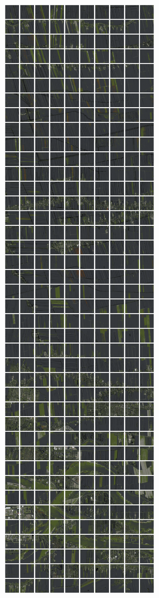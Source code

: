 <html>
<div>
<img src="https://github.com/HakkaTjakka/NL_TILE_MAP/blob/main/18/615/-1045/r.6150.-10450.png" height="44" width="44">
<img src="https://github.com/HakkaTjakka/NL_TILE_MAP/blob/main/18/615/-1045/r.6151.-10450.png" height="44" width="44">
<img src="https://github.com/HakkaTjakka/NL_TILE_MAP/blob/main/18/615/-1045/r.6152.-10450.png" height="44" width="44">
<img src="https://github.com/HakkaTjakka/NL_TILE_MAP/blob/main/18/615/-1045/r.6153.-10450.png" height="44" width="44">
<img src="https://github.com/HakkaTjakka/NL_TILE_MAP/blob/main/18/615/-1045/r.6154.-10450.png" height="44" width="44">
<img src="https://github.com/HakkaTjakka/NL_TILE_MAP/blob/main/18/615/-1045/r.6155.-10450.png" height="44" width="44">
<img src="https://github.com/HakkaTjakka/NL_TILE_MAP/blob/main/18/615/-1045/r.6156.-10450.png" height="44" width="44">
<img src="https://github.com/HakkaTjakka/NL_TILE_MAP/blob/main/18/615/-1045/r.6157.-10450.png" height="44" width="44">
<img src="https://github.com/HakkaTjakka/NL_TILE_MAP/blob/main/18/615/-1045/r.6158.-10450.png" height="44" width="44">
<img src="https://github.com/HakkaTjakka/NL_TILE_MAP/blob/main/18/615/-1045/r.6159.-10450.png" height="44" width="44">
<img src="https://github.com/HakkaTjakka/NL_TILE_MAP/blob/main/18/616/-1045/r.6160.-10450.png" height="44" width="44">
<img src="https://github.com/HakkaTjakka/NL_TILE_MAP/blob/main/18/616/-1045/r.6161.-10450.png" height="44" width="44">
<img src="https://github.com/HakkaTjakka/NL_TILE_MAP/blob/main/18/616/-1045/r.6162.-10450.png" height="44" width="44">
<img src="https://github.com/HakkaTjakka/NL_TILE_MAP/blob/main/18/616/-1045/r.6163.-10450.png" height="44" width="44">
<img src="https://github.com/HakkaTjakka/NL_TILE_MAP/blob/main/18/616/-1045/r.6164.-10450.png" height="44" width="44">
<img src="https://github.com/HakkaTjakka/NL_TILE_MAP/blob/main/18/616/-1045/r.6165.-10450.png" height="44" width="44">
<img src="https://github.com/HakkaTjakka/NL_TILE_MAP/blob/main/18/616/-1045/r.6166.-10450.png" height="44" width="44">
<img src="https://github.com/HakkaTjakka/NL_TILE_MAP/blob/main/18/616/-1045/r.6167.-10450.png" height="44" width="44">
<img src="https://github.com/HakkaTjakka/NL_TILE_MAP/blob/main/18/616/-1045/r.6168.-10450.png" height="44" width="44">
<img src="https://github.com/HakkaTjakka/NL_TILE_MAP/blob/main/18/616/-1045/r.6169.-10450.png" height="44" width="44">
<br>
<img src="https://github.com/HakkaTjakka/NL_TILE_MAP/blob/main/18/615/-1045/r.6150.-10449.png" height="44" width="44">
<img src="https://github.com/HakkaTjakka/NL_TILE_MAP/blob/main/18/615/-1045/r.6151.-10449.png" height="44" width="44">
<img src="https://github.com/HakkaTjakka/NL_TILE_MAP/blob/main/18/615/-1045/r.6152.-10449.png" height="44" width="44">
<img src="https://github.com/HakkaTjakka/NL_TILE_MAP/blob/main/18/615/-1045/r.6153.-10449.png" height="44" width="44">
<img src="https://github.com/HakkaTjakka/NL_TILE_MAP/blob/main/18/615/-1045/r.6154.-10449.png" height="44" width="44">
<img src="https://github.com/HakkaTjakka/NL_TILE_MAP/blob/main/18/615/-1045/r.6155.-10449.png" height="44" width="44">
<img src="https://github.com/HakkaTjakka/NL_TILE_MAP/blob/main/18/615/-1045/r.6156.-10449.png" height="44" width="44">
<img src="https://github.com/HakkaTjakka/NL_TILE_MAP/blob/main/18/615/-1045/r.6157.-10449.png" height="44" width="44">
<img src="https://github.com/HakkaTjakka/NL_TILE_MAP/blob/main/18/615/-1045/r.6158.-10449.png" height="44" width="44">
<img src="https://github.com/HakkaTjakka/NL_TILE_MAP/blob/main/18/615/-1045/r.6159.-10449.png" height="44" width="44">
<img src="https://github.com/HakkaTjakka/NL_TILE_MAP/blob/main/18/616/-1045/r.6160.-10449.png" height="44" width="44">
<img src="https://github.com/HakkaTjakka/NL_TILE_MAP/blob/main/18/616/-1045/r.6161.-10449.png" height="44" width="44">
<img src="https://github.com/HakkaTjakka/NL_TILE_MAP/blob/main/18/616/-1045/r.6162.-10449.png" height="44" width="44">
<img src="https://github.com/HakkaTjakka/NL_TILE_MAP/blob/main/18/616/-1045/r.6163.-10449.png" height="44" width="44">
<img src="https://github.com/HakkaTjakka/NL_TILE_MAP/blob/main/18/616/-1045/r.6164.-10449.png" height="44" width="44">
<img src="https://github.com/HakkaTjakka/NL_TILE_MAP/blob/main/18/616/-1045/r.6165.-10449.png" height="44" width="44">
<img src="https://github.com/HakkaTjakka/NL_TILE_MAP/blob/main/18/616/-1045/r.6166.-10449.png" height="44" width="44">
<img src="https://github.com/HakkaTjakka/NL_TILE_MAP/blob/main/18/616/-1045/r.6167.-10449.png" height="44" width="44">
<img src="https://github.com/HakkaTjakka/NL_TILE_MAP/blob/main/18/616/-1045/r.6168.-10449.png" height="44" width="44">
<img src="https://github.com/HakkaTjakka/NL_TILE_MAP/blob/main/18/616/-1045/r.6169.-10449.png" height="44" width="44">
<br>
<img src="https://github.com/HakkaTjakka/NL_TILE_MAP/blob/main/18/615/-1045/r.6150.-10448.png" height="44" width="44">
<img src="https://github.com/HakkaTjakka/NL_TILE_MAP/blob/main/18/615/-1045/r.6151.-10448.png" height="44" width="44">
<img src="https://github.com/HakkaTjakka/NL_TILE_MAP/blob/main/18/615/-1045/r.6152.-10448.png" height="44" width="44">
<img src="https://github.com/HakkaTjakka/NL_TILE_MAP/blob/main/18/615/-1045/r.6153.-10448.png" height="44" width="44">
<img src="https://github.com/HakkaTjakka/NL_TILE_MAP/blob/main/18/615/-1045/r.6154.-10448.png" height="44" width="44">
<img src="https://github.com/HakkaTjakka/NL_TILE_MAP/blob/main/18/615/-1045/r.6155.-10448.png" height="44" width="44">
<img src="https://github.com/HakkaTjakka/NL_TILE_MAP/blob/main/18/615/-1045/r.6156.-10448.png" height="44" width="44">
<img src="https://github.com/HakkaTjakka/NL_TILE_MAP/blob/main/18/615/-1045/r.6157.-10448.png" height="44" width="44">
<img src="https://github.com/HakkaTjakka/NL_TILE_MAP/blob/main/18/615/-1045/r.6158.-10448.png" height="44" width="44">
<img src="https://github.com/HakkaTjakka/NL_TILE_MAP/blob/main/18/615/-1045/r.6159.-10448.png" height="44" width="44">
<img src="https://github.com/HakkaTjakka/NL_TILE_MAP/blob/main/18/616/-1045/r.6160.-10448.png" height="44" width="44">
<img src="https://github.com/HakkaTjakka/NL_TILE_MAP/blob/main/18/616/-1045/r.6161.-10448.png" height="44" width="44">
<img src="https://github.com/HakkaTjakka/NL_TILE_MAP/blob/main/18/616/-1045/r.6162.-10448.png" height="44" width="44">
<img src="https://github.com/HakkaTjakka/NL_TILE_MAP/blob/main/18/616/-1045/r.6163.-10448.png" height="44" width="44">
<img src="https://github.com/HakkaTjakka/NL_TILE_MAP/blob/main/18/616/-1045/r.6164.-10448.png" height="44" width="44">
<img src="https://github.com/HakkaTjakka/NL_TILE_MAP/blob/main/18/616/-1045/r.6165.-10448.png" height="44" width="44">
<img src="https://github.com/HakkaTjakka/NL_TILE_MAP/blob/main/18/616/-1045/r.6166.-10448.png" height="44" width="44">
<img src="https://github.com/HakkaTjakka/NL_TILE_MAP/blob/main/18/616/-1045/r.6167.-10448.png" height="44" width="44">
<img src="https://github.com/HakkaTjakka/NL_TILE_MAP/blob/main/18/616/-1045/r.6168.-10448.png" height="44" width="44">
<img src="https://github.com/HakkaTjakka/NL_TILE_MAP/blob/main/18/616/-1045/r.6169.-10448.png" height="44" width="44">
<br>
<img src="https://github.com/HakkaTjakka/NL_TILE_MAP/blob/main/18/615/-1045/r.6150.-10447.png" height="44" width="44">
<img src="https://github.com/HakkaTjakka/NL_TILE_MAP/blob/main/18/615/-1045/r.6151.-10447.png" height="44" width="44">
<img src="https://github.com/HakkaTjakka/NL_TILE_MAP/blob/main/18/615/-1045/r.6152.-10447.png" height="44" width="44">
<img src="https://github.com/HakkaTjakka/NL_TILE_MAP/blob/main/18/615/-1045/r.6153.-10447.png" height="44" width="44">
<img src="https://github.com/HakkaTjakka/NL_TILE_MAP/blob/main/18/615/-1045/r.6154.-10447.png" height="44" width="44">
<img src="https://github.com/HakkaTjakka/NL_TILE_MAP/blob/main/18/615/-1045/r.6155.-10447.png" height="44" width="44">
<img src="https://github.com/HakkaTjakka/NL_TILE_MAP/blob/main/18/615/-1045/r.6156.-10447.png" height="44" width="44">
<img src="https://github.com/HakkaTjakka/NL_TILE_MAP/blob/main/18/615/-1045/r.6157.-10447.png" height="44" width="44">
<img src="https://github.com/HakkaTjakka/NL_TILE_MAP/blob/main/18/615/-1045/r.6158.-10447.png" height="44" width="44">
<img src="https://github.com/HakkaTjakka/NL_TILE_MAP/blob/main/18/615/-1045/r.6159.-10447.png" height="44" width="44">
<img src="https://github.com/HakkaTjakka/NL_TILE_MAP/blob/main/18/616/-1045/r.6160.-10447.png" height="44" width="44">
<img src="https://github.com/HakkaTjakka/NL_TILE_MAP/blob/main/18/616/-1045/r.6161.-10447.png" height="44" width="44">
<img src="https://github.com/HakkaTjakka/NL_TILE_MAP/blob/main/18/616/-1045/r.6162.-10447.png" height="44" width="44">
<img src="https://github.com/HakkaTjakka/NL_TILE_MAP/blob/main/18/616/-1045/r.6163.-10447.png" height="44" width="44">
<img src="https://github.com/HakkaTjakka/NL_TILE_MAP/blob/main/18/616/-1045/r.6164.-10447.png" height="44" width="44">
<img src="https://github.com/HakkaTjakka/NL_TILE_MAP/blob/main/18/616/-1045/r.6165.-10447.png" height="44" width="44">
<img src="https://github.com/HakkaTjakka/NL_TILE_MAP/blob/main/18/616/-1045/r.6166.-10447.png" height="44" width="44">
<img src="https://github.com/HakkaTjakka/NL_TILE_MAP/blob/main/18/616/-1045/r.6167.-10447.png" height="44" width="44">
<img src="https://github.com/HakkaTjakka/NL_TILE_MAP/blob/main/18/616/-1045/r.6168.-10447.png" height="44" width="44">
<img src="https://github.com/HakkaTjakka/NL_TILE_MAP/blob/main/18/616/-1045/r.6169.-10447.png" height="44" width="44">
<br>
<img src="https://github.com/HakkaTjakka/NL_TILE_MAP/blob/main/18/615/-1045/r.6150.-10446.png" height="44" width="44">
<img src="https://github.com/HakkaTjakka/NL_TILE_MAP/blob/main/18/615/-1045/r.6151.-10446.png" height="44" width="44">
<img src="https://github.com/HakkaTjakka/NL_TILE_MAP/blob/main/18/615/-1045/r.6152.-10446.png" height="44" width="44">
<img src="https://github.com/HakkaTjakka/NL_TILE_MAP/blob/main/18/615/-1045/r.6153.-10446.png" height="44" width="44">
<img src="https://github.com/HakkaTjakka/NL_TILE_MAP/blob/main/18/615/-1045/r.6154.-10446.png" height="44" width="44">
<img src="https://github.com/HakkaTjakka/NL_TILE_MAP/blob/main/18/615/-1045/r.6155.-10446.png" height="44" width="44">
<img src="https://github.com/HakkaTjakka/NL_TILE_MAP/blob/main/18/615/-1045/r.6156.-10446.png" height="44" width="44">
<img src="https://github.com/HakkaTjakka/NL_TILE_MAP/blob/main/18/615/-1045/r.6157.-10446.png" height="44" width="44">
<img src="https://github.com/HakkaTjakka/NL_TILE_MAP/blob/main/18/615/-1045/r.6158.-10446.png" height="44" width="44">
<img src="https://github.com/HakkaTjakka/NL_TILE_MAP/blob/main/18/615/-1045/r.6159.-10446.png" height="44" width="44">
<img src="https://github.com/HakkaTjakka/NL_TILE_MAP/blob/main/18/616/-1045/r.6160.-10446.png" height="44" width="44">
<img src="https://github.com/HakkaTjakka/NL_TILE_MAP/blob/main/18/616/-1045/r.6161.-10446.png" height="44" width="44">
<img src="https://github.com/HakkaTjakka/NL_TILE_MAP/blob/main/18/616/-1045/r.6162.-10446.png" height="44" width="44">
<img src="https://github.com/HakkaTjakka/NL_TILE_MAP/blob/main/18/616/-1045/r.6163.-10446.png" height="44" width="44">
<img src="https://github.com/HakkaTjakka/NL_TILE_MAP/blob/main/18/616/-1045/r.6164.-10446.png" height="44" width="44">
<img src="https://github.com/HakkaTjakka/NL_TILE_MAP/blob/main/18/616/-1045/r.6165.-10446.png" height="44" width="44">
<img src="https://github.com/HakkaTjakka/NL_TILE_MAP/blob/main/18/616/-1045/r.6166.-10446.png" height="44" width="44">
<img src="https://github.com/HakkaTjakka/NL_TILE_MAP/blob/main/18/616/-1045/r.6167.-10446.png" height="44" width="44">
<img src="https://github.com/HakkaTjakka/NL_TILE_MAP/blob/main/18/616/-1045/r.6168.-10446.png" height="44" width="44">
<img src="https://github.com/HakkaTjakka/NL_TILE_MAP/blob/main/18/616/-1045/r.6169.-10446.png" height="44" width="44">
<br>
<img src="https://github.com/HakkaTjakka/NL_TILE_MAP/blob/main/18/615/-1045/r.6150.-10445.png" height="44" width="44">
<img src="https://github.com/HakkaTjakka/NL_TILE_MAP/blob/main/18/615/-1045/r.6151.-10445.png" height="44" width="44">
<img src="https://github.com/HakkaTjakka/NL_TILE_MAP/blob/main/18/615/-1045/r.6152.-10445.png" height="44" width="44">
<img src="https://github.com/HakkaTjakka/NL_TILE_MAP/blob/main/18/615/-1045/r.6153.-10445.png" height="44" width="44">
<img src="https://github.com/HakkaTjakka/NL_TILE_MAP/blob/main/18/615/-1045/r.6154.-10445.png" height="44" width="44">
<img src="https://github.com/HakkaTjakka/NL_TILE_MAP/blob/main/18/615/-1045/r.6155.-10445.png" height="44" width="44">
<img src="https://github.com/HakkaTjakka/NL_TILE_MAP/blob/main/18/615/-1045/r.6156.-10445.png" height="44" width="44">
<img src="https://github.com/HakkaTjakka/NL_TILE_MAP/blob/main/18/615/-1045/r.6157.-10445.png" height="44" width="44">
<img src="https://github.com/HakkaTjakka/NL_TILE_MAP/blob/main/18/615/-1045/r.6158.-10445.png" height="44" width="44">
<img src="https://github.com/HakkaTjakka/NL_TILE_MAP/blob/main/18/615/-1045/r.6159.-10445.png" height="44" width="44">
<img src="https://github.com/HakkaTjakka/NL_TILE_MAP/blob/main/18/616/-1045/r.6160.-10445.png" height="44" width="44">
<img src="https://github.com/HakkaTjakka/NL_TILE_MAP/blob/main/18/616/-1045/r.6161.-10445.png" height="44" width="44">
<img src="https://github.com/HakkaTjakka/NL_TILE_MAP/blob/main/18/616/-1045/r.6162.-10445.png" height="44" width="44">
<img src="https://github.com/HakkaTjakka/NL_TILE_MAP/blob/main/18/616/-1045/r.6163.-10445.png" height="44" width="44">
<img src="https://github.com/HakkaTjakka/NL_TILE_MAP/blob/main/18/616/-1045/r.6164.-10445.png" height="44" width="44">
<img src="https://github.com/HakkaTjakka/NL_TILE_MAP/blob/main/18/616/-1045/r.6165.-10445.png" height="44" width="44">
<img src="https://github.com/HakkaTjakka/NL_TILE_MAP/blob/main/18/616/-1045/r.6166.-10445.png" height="44" width="44">
<img src="https://github.com/HakkaTjakka/NL_TILE_MAP/blob/main/18/616/-1045/r.6167.-10445.png" height="44" width="44">
<img src="https://github.com/HakkaTjakka/NL_TILE_MAP/blob/main/18/616/-1045/r.6168.-10445.png" height="44" width="44">
<img src="https://github.com/HakkaTjakka/NL_TILE_MAP/blob/main/18/616/-1045/r.6169.-10445.png" height="44" width="44">
<br>
<img src="https://github.com/HakkaTjakka/NL_TILE_MAP/blob/main/18/615/-1045/r.6150.-10444.png" height="44" width="44">
<img src="https://github.com/HakkaTjakka/NL_TILE_MAP/blob/main/18/615/-1045/r.6151.-10444.png" height="44" width="44">
<img src="https://github.com/HakkaTjakka/NL_TILE_MAP/blob/main/18/615/-1045/r.6152.-10444.png" height="44" width="44">
<img src="https://github.com/HakkaTjakka/NL_TILE_MAP/blob/main/18/615/-1045/r.6153.-10444.png" height="44" width="44">
<img src="https://github.com/HakkaTjakka/NL_TILE_MAP/blob/main/18/615/-1045/r.6154.-10444.png" height="44" width="44">
<img src="https://github.com/HakkaTjakka/NL_TILE_MAP/blob/main/18/615/-1045/r.6155.-10444.png" height="44" width="44">
<img src="https://github.com/HakkaTjakka/NL_TILE_MAP/blob/main/18/615/-1045/r.6156.-10444.png" height="44" width="44">
<img src="https://github.com/HakkaTjakka/NL_TILE_MAP/blob/main/18/615/-1045/r.6157.-10444.png" height="44" width="44">
<img src="https://github.com/HakkaTjakka/NL_TILE_MAP/blob/main/18/615/-1045/r.6158.-10444.png" height="44" width="44">
<img src="https://github.com/HakkaTjakka/NL_TILE_MAP/blob/main/18/615/-1045/r.6159.-10444.png" height="44" width="44">
<img src="https://github.com/HakkaTjakka/NL_TILE_MAP/blob/main/18/616/-1045/r.6160.-10444.png" height="44" width="44">
<img src="https://github.com/HakkaTjakka/NL_TILE_MAP/blob/main/18/616/-1045/r.6161.-10444.png" height="44" width="44">
<img src="https://github.com/HakkaTjakka/NL_TILE_MAP/blob/main/18/616/-1045/r.6162.-10444.png" height="44" width="44">
<img src="https://github.com/HakkaTjakka/NL_TILE_MAP/blob/main/18/616/-1045/r.6163.-10444.png" height="44" width="44">
<img src="https://github.com/HakkaTjakka/NL_TILE_MAP/blob/main/18/616/-1045/r.6164.-10444.png" height="44" width="44">
<img src="https://github.com/HakkaTjakka/NL_TILE_MAP/blob/main/18/616/-1045/r.6165.-10444.png" height="44" width="44">
<img src="https://github.com/HakkaTjakka/NL_TILE_MAP/blob/main/18/616/-1045/r.6166.-10444.png" height="44" width="44">
<img src="https://github.com/HakkaTjakka/NL_TILE_MAP/blob/main/18/616/-1045/r.6167.-10444.png" height="44" width="44">
<img src="https://github.com/HakkaTjakka/NL_TILE_MAP/blob/main/18/616/-1045/r.6168.-10444.png" height="44" width="44">
<img src="https://github.com/HakkaTjakka/NL_TILE_MAP/blob/main/18/616/-1045/r.6169.-10444.png" height="44" width="44">
<br>
<img src="https://github.com/HakkaTjakka/NL_TILE_MAP/blob/main/18/615/-1045/r.6150.-10443.png" height="44" width="44">
<img src="https://github.com/HakkaTjakka/NL_TILE_MAP/blob/main/18/615/-1045/r.6151.-10443.png" height="44" width="44">
<img src="https://github.com/HakkaTjakka/NL_TILE_MAP/blob/main/18/615/-1045/r.6152.-10443.png" height="44" width="44">
<img src="https://github.com/HakkaTjakka/NL_TILE_MAP/blob/main/18/615/-1045/r.6153.-10443.png" height="44" width="44">
<img src="https://github.com/HakkaTjakka/NL_TILE_MAP/blob/main/18/615/-1045/r.6154.-10443.png" height="44" width="44">
<img src="https://github.com/HakkaTjakka/NL_TILE_MAP/blob/main/18/615/-1045/r.6155.-10443.png" height="44" width="44">
<img src="https://github.com/HakkaTjakka/NL_TILE_MAP/blob/main/18/615/-1045/r.6156.-10443.png" height="44" width="44">
<img src="https://github.com/HakkaTjakka/NL_TILE_MAP/blob/main/18/615/-1045/r.6157.-10443.png" height="44" width="44">
<img src="https://github.com/HakkaTjakka/NL_TILE_MAP/blob/main/18/615/-1045/r.6158.-10443.png" height="44" width="44">
<img src="https://github.com/HakkaTjakka/NL_TILE_MAP/blob/main/18/615/-1045/r.6159.-10443.png" height="44" width="44">
<img src="https://github.com/HakkaTjakka/NL_TILE_MAP/blob/main/18/616/-1045/r.6160.-10443.png" height="44" width="44">
<img src="https://github.com/HakkaTjakka/NL_TILE_MAP/blob/main/18/616/-1045/r.6161.-10443.png" height="44" width="44">
<img src="https://github.com/HakkaTjakka/NL_TILE_MAP/blob/main/18/616/-1045/r.6162.-10443.png" height="44" width="44">
<img src="https://github.com/HakkaTjakka/NL_TILE_MAP/blob/main/18/616/-1045/r.6163.-10443.png" height="44" width="44">
<img src="https://github.com/HakkaTjakka/NL_TILE_MAP/blob/main/18/616/-1045/r.6164.-10443.png" height="44" width="44">
<img src="https://github.com/HakkaTjakka/NL_TILE_MAP/blob/main/18/616/-1045/r.6165.-10443.png" height="44" width="44">
<img src="https://github.com/HakkaTjakka/NL_TILE_MAP/blob/main/18/616/-1045/r.6166.-10443.png" height="44" width="44">
<img src="https://github.com/HakkaTjakka/NL_TILE_MAP/blob/main/18/616/-1045/r.6167.-10443.png" height="44" width="44">
<img src="https://github.com/HakkaTjakka/NL_TILE_MAP/blob/main/18/616/-1045/r.6168.-10443.png" height="44" width="44">
<img src="https://github.com/HakkaTjakka/NL_TILE_MAP/blob/main/18/616/-1045/r.6169.-10443.png" height="44" width="44">
<br>
<img src="https://github.com/HakkaTjakka/NL_TILE_MAP/blob/main/18/615/-1045/r.6150.-10442.png" height="44" width="44">
<img src="https://github.com/HakkaTjakka/NL_TILE_MAP/blob/main/18/615/-1045/r.6151.-10442.png" height="44" width="44">
<img src="https://github.com/HakkaTjakka/NL_TILE_MAP/blob/main/18/615/-1045/r.6152.-10442.png" height="44" width="44">
<img src="https://github.com/HakkaTjakka/NL_TILE_MAP/blob/main/18/615/-1045/r.6153.-10442.png" height="44" width="44">
<img src="https://github.com/HakkaTjakka/NL_TILE_MAP/blob/main/18/615/-1045/r.6154.-10442.png" height="44" width="44">
<img src="https://github.com/HakkaTjakka/NL_TILE_MAP/blob/main/18/615/-1045/r.6155.-10442.png" height="44" width="44">
<img src="https://github.com/HakkaTjakka/NL_TILE_MAP/blob/main/18/615/-1045/r.6156.-10442.png" height="44" width="44">
<img src="https://github.com/HakkaTjakka/NL_TILE_MAP/blob/main/18/615/-1045/r.6157.-10442.png" height="44" width="44">
<img src="https://github.com/HakkaTjakka/NL_TILE_MAP/blob/main/18/615/-1045/r.6158.-10442.png" height="44" width="44">
<img src="https://github.com/HakkaTjakka/NL_TILE_MAP/blob/main/18/615/-1045/r.6159.-10442.png" height="44" width="44">
<img src="https://github.com/HakkaTjakka/NL_TILE_MAP/blob/main/18/616/-1045/r.6160.-10442.png" height="44" width="44">
<img src="https://github.com/HakkaTjakka/NL_TILE_MAP/blob/main/18/616/-1045/r.6161.-10442.png" height="44" width="44">
<img src="https://github.com/HakkaTjakka/NL_TILE_MAP/blob/main/18/616/-1045/r.6162.-10442.png" height="44" width="44">
<img src="https://github.com/HakkaTjakka/NL_TILE_MAP/blob/main/18/616/-1045/r.6163.-10442.png" height="44" width="44">
<img src="https://github.com/HakkaTjakka/NL_TILE_MAP/blob/main/18/616/-1045/r.6164.-10442.png" height="44" width="44">
<img src="https://github.com/HakkaTjakka/NL_TILE_MAP/blob/main/18/616/-1045/r.6165.-10442.png" height="44" width="44">
<img src="https://github.com/HakkaTjakka/NL_TILE_MAP/blob/main/18/616/-1045/r.6166.-10442.png" height="44" width="44">
<img src="https://github.com/HakkaTjakka/NL_TILE_MAP/blob/main/18/616/-1045/r.6167.-10442.png" height="44" width="44">
<img src="https://github.com/HakkaTjakka/NL_TILE_MAP/blob/main/18/616/-1045/r.6168.-10442.png" height="44" width="44">
<img src="https://github.com/HakkaTjakka/NL_TILE_MAP/blob/main/18/616/-1045/r.6169.-10442.png" height="44" width="44">
<br>
<img src="https://github.com/HakkaTjakka/NL_TILE_MAP/blob/main/18/615/-1045/r.6150.-10441.png" height="44" width="44">
<img src="https://github.com/HakkaTjakka/NL_TILE_MAP/blob/main/18/615/-1045/r.6151.-10441.png" height="44" width="44">
<img src="https://github.com/HakkaTjakka/NL_TILE_MAP/blob/main/18/615/-1045/r.6152.-10441.png" height="44" width="44">
<img src="https://github.com/HakkaTjakka/NL_TILE_MAP/blob/main/18/615/-1045/r.6153.-10441.png" height="44" width="44">
<img src="https://github.com/HakkaTjakka/NL_TILE_MAP/blob/main/18/615/-1045/r.6154.-10441.png" height="44" width="44">
<img src="https://github.com/HakkaTjakka/NL_TILE_MAP/blob/main/18/615/-1045/r.6155.-10441.png" height="44" width="44">
<img src="https://github.com/HakkaTjakka/NL_TILE_MAP/blob/main/18/615/-1045/r.6156.-10441.png" height="44" width="44">
<img src="https://github.com/HakkaTjakka/NL_TILE_MAP/blob/main/18/615/-1045/r.6157.-10441.png" height="44" width="44">
<img src="https://github.com/HakkaTjakka/NL_TILE_MAP/blob/main/18/615/-1045/r.6158.-10441.png" height="44" width="44">
<img src="https://github.com/HakkaTjakka/NL_TILE_MAP/blob/main/18/615/-1045/r.6159.-10441.png" height="44" width="44">
<img src="https://github.com/HakkaTjakka/NL_TILE_MAP/blob/main/18/616/-1045/r.6160.-10441.png" height="44" width="44">
<img src="https://github.com/HakkaTjakka/NL_TILE_MAP/blob/main/18/616/-1045/r.6161.-10441.png" height="44" width="44">
<img src="https://github.com/HakkaTjakka/NL_TILE_MAP/blob/main/18/616/-1045/r.6162.-10441.png" height="44" width="44">
<img src="https://github.com/HakkaTjakka/NL_TILE_MAP/blob/main/18/616/-1045/r.6163.-10441.png" height="44" width="44">
<img src="https://github.com/HakkaTjakka/NL_TILE_MAP/blob/main/18/616/-1045/r.6164.-10441.png" height="44" width="44">
<img src="https://github.com/HakkaTjakka/NL_TILE_MAP/blob/main/18/616/-1045/r.6165.-10441.png" height="44" width="44">
<img src="https://github.com/HakkaTjakka/NL_TILE_MAP/blob/main/18/616/-1045/r.6166.-10441.png" height="44" width="44">
<img src="https://github.com/HakkaTjakka/NL_TILE_MAP/blob/main/18/616/-1045/r.6167.-10441.png" height="44" width="44">
<img src="https://github.com/HakkaTjakka/NL_TILE_MAP/blob/main/18/616/-1045/r.6168.-10441.png" height="44" width="44">
<img src="https://github.com/HakkaTjakka/NL_TILE_MAP/blob/main/18/616/-1045/r.6169.-10441.png" height="44" width="44">
<br>
<img src="https://github.com/HakkaTjakka/NL_TILE_MAP/blob/main/18/615/-1044/r.6150.-10440.png" height="44" width="44">
<img src="https://github.com/HakkaTjakka/NL_TILE_MAP/blob/main/18/615/-1044/r.6151.-10440.png" height="44" width="44">
<img src="https://github.com/HakkaTjakka/NL_TILE_MAP/blob/main/18/615/-1044/r.6152.-10440.png" height="44" width="44">
<img src="https://github.com/HakkaTjakka/NL_TILE_MAP/blob/main/18/615/-1044/r.6153.-10440.png" height="44" width="44">
<img src="https://github.com/HakkaTjakka/NL_TILE_MAP/blob/main/18/615/-1044/r.6154.-10440.png" height="44" width="44">
<img src="https://github.com/HakkaTjakka/NL_TILE_MAP/blob/main/18/615/-1044/r.6155.-10440.png" height="44" width="44">
<img src="https://github.com/HakkaTjakka/NL_TILE_MAP/blob/main/18/615/-1044/r.6156.-10440.png" height="44" width="44">
<img src="https://github.com/HakkaTjakka/NL_TILE_MAP/blob/main/18/615/-1044/r.6157.-10440.png" height="44" width="44">
<img src="https://github.com/HakkaTjakka/NL_TILE_MAP/blob/main/18/615/-1044/r.6158.-10440.png" height="44" width="44">
<img src="https://github.com/HakkaTjakka/NL_TILE_MAP/blob/main/18/615/-1044/r.6159.-10440.png" height="44" width="44">
<img src="https://github.com/HakkaTjakka/NL_TILE_MAP/blob/main/18/616/-1044/r.6160.-10440.png" height="44" width="44">
<img src="https://github.com/HakkaTjakka/NL_TILE_MAP/blob/main/18/616/-1044/r.6161.-10440.png" height="44" width="44">
<img src="https://github.com/HakkaTjakka/NL_TILE_MAP/blob/main/18/616/-1044/r.6162.-10440.png" height="44" width="44">
<img src="https://github.com/HakkaTjakka/NL_TILE_MAP/blob/main/18/616/-1044/r.6163.-10440.png" height="44" width="44">
<img src="https://github.com/HakkaTjakka/NL_TILE_MAP/blob/main/18/616/-1044/r.6164.-10440.png" height="44" width="44">
<img src="https://github.com/HakkaTjakka/NL_TILE_MAP/blob/main/18/616/-1044/r.6165.-10440.png" height="44" width="44">
<img src="https://github.com/HakkaTjakka/NL_TILE_MAP/blob/main/18/616/-1044/r.6166.-10440.png" height="44" width="44">
<img src="https://github.com/HakkaTjakka/NL_TILE_MAP/blob/main/18/616/-1044/r.6167.-10440.png" height="44" width="44">
<img src="https://github.com/HakkaTjakka/NL_TILE_MAP/blob/main/18/616/-1044/r.6168.-10440.png" height="44" width="44">
<img src="https://github.com/HakkaTjakka/NL_TILE_MAP/blob/main/18/616/-1044/r.6169.-10440.png" height="44" width="44">
<br>
<img src="https://github.com/HakkaTjakka/NL_TILE_MAP/blob/main/18/615/-1044/r.6150.-10439.png" height="44" width="44">
<img src="https://github.com/HakkaTjakka/NL_TILE_MAP/blob/main/18/615/-1044/r.6151.-10439.png" height="44" width="44">
<img src="https://github.com/HakkaTjakka/NL_TILE_MAP/blob/main/18/615/-1044/r.6152.-10439.png" height="44" width="44">
<img src="https://github.com/HakkaTjakka/NL_TILE_MAP/blob/main/18/615/-1044/r.6153.-10439.png" height="44" width="44">
<img src="https://github.com/HakkaTjakka/NL_TILE_MAP/blob/main/18/615/-1044/r.6154.-10439.png" height="44" width="44">
<img src="https://github.com/HakkaTjakka/NL_TILE_MAP/blob/main/18/615/-1044/r.6155.-10439.png" height="44" width="44">
<img src="https://github.com/HakkaTjakka/NL_TILE_MAP/blob/main/18/615/-1044/r.6156.-10439.png" height="44" width="44">
<img src="https://github.com/HakkaTjakka/NL_TILE_MAP/blob/main/18/615/-1044/r.6157.-10439.png" height="44" width="44">
<img src="https://github.com/HakkaTjakka/NL_TILE_MAP/blob/main/18/615/-1044/r.6158.-10439.png" height="44" width="44">
<img src="https://github.com/HakkaTjakka/NL_TILE_MAP/blob/main/18/615/-1044/r.6159.-10439.png" height="44" width="44">
<img src="https://github.com/HakkaTjakka/NL_TILE_MAP/blob/main/18/616/-1044/r.6160.-10439.png" height="44" width="44">
<img src="https://github.com/HakkaTjakka/NL_TILE_MAP/blob/main/18/616/-1044/r.6161.-10439.png" height="44" width="44">
<img src="https://github.com/HakkaTjakka/NL_TILE_MAP/blob/main/18/616/-1044/r.6162.-10439.png" height="44" width="44">
<img src="https://github.com/HakkaTjakka/NL_TILE_MAP/blob/main/18/616/-1044/r.6163.-10439.png" height="44" width="44">
<img src="https://github.com/HakkaTjakka/NL_TILE_MAP/blob/main/18/616/-1044/r.6164.-10439.png" height="44" width="44">
<img src="https://github.com/HakkaTjakka/NL_TILE_MAP/blob/main/18/616/-1044/r.6165.-10439.png" height="44" width="44">
<img src="https://github.com/HakkaTjakka/NL_TILE_MAP/blob/main/18/616/-1044/r.6166.-10439.png" height="44" width="44">
<img src="https://github.com/HakkaTjakka/NL_TILE_MAP/blob/main/18/616/-1044/r.6167.-10439.png" height="44" width="44">
<img src="https://github.com/HakkaTjakka/NL_TILE_MAP/blob/main/18/616/-1044/r.6168.-10439.png" height="44" width="44">
<img src="https://github.com/HakkaTjakka/NL_TILE_MAP/blob/main/18/616/-1044/r.6169.-10439.png" height="44" width="44">
<br>
<img src="https://github.com/HakkaTjakka/NL_TILE_MAP/blob/main/18/615/-1044/r.6150.-10438.png" height="44" width="44">
<img src="https://github.com/HakkaTjakka/NL_TILE_MAP/blob/main/18/615/-1044/r.6151.-10438.png" height="44" width="44">
<img src="https://github.com/HakkaTjakka/NL_TILE_MAP/blob/main/18/615/-1044/r.6152.-10438.png" height="44" width="44">
<img src="https://github.com/HakkaTjakka/NL_TILE_MAP/blob/main/18/615/-1044/r.6153.-10438.png" height="44" width="44">
<img src="https://github.com/HakkaTjakka/NL_TILE_MAP/blob/main/18/615/-1044/r.6154.-10438.png" height="44" width="44">
<img src="https://github.com/HakkaTjakka/NL_TILE_MAP/blob/main/18/615/-1044/r.6155.-10438.png" height="44" width="44">
<img src="https://github.com/HakkaTjakka/NL_TILE_MAP/blob/main/18/615/-1044/r.6156.-10438.png" height="44" width="44">
<img src="https://github.com/HakkaTjakka/NL_TILE_MAP/blob/main/18/615/-1044/r.6157.-10438.png" height="44" width="44">
<img src="https://github.com/HakkaTjakka/NL_TILE_MAP/blob/main/18/615/-1044/r.6158.-10438.png" height="44" width="44">
<img src="https://github.com/HakkaTjakka/NL_TILE_MAP/blob/main/18/615/-1044/r.6159.-10438.png" height="44" width="44">
<img src="https://github.com/HakkaTjakka/NL_TILE_MAP/blob/main/18/616/-1044/r.6160.-10438.png" height="44" width="44">
<img src="https://github.com/HakkaTjakka/NL_TILE_MAP/blob/main/18/616/-1044/r.6161.-10438.png" height="44" width="44">
<img src="https://github.com/HakkaTjakka/NL_TILE_MAP/blob/main/18/616/-1044/r.6162.-10438.png" height="44" width="44">
<img src="https://github.com/HakkaTjakka/NL_TILE_MAP/blob/main/18/616/-1044/r.6163.-10438.png" height="44" width="44">
<img src="https://github.com/HakkaTjakka/NL_TILE_MAP/blob/main/18/616/-1044/r.6164.-10438.png" height="44" width="44">
<img src="https://github.com/HakkaTjakka/NL_TILE_MAP/blob/main/18/616/-1044/r.6165.-10438.png" height="44" width="44">
<img src="https://github.com/HakkaTjakka/NL_TILE_MAP/blob/main/18/616/-1044/r.6166.-10438.png" height="44" width="44">
<img src="https://github.com/HakkaTjakka/NL_TILE_MAP/blob/main/18/616/-1044/r.6167.-10438.png" height="44" width="44">
<img src="https://github.com/HakkaTjakka/NL_TILE_MAP/blob/main/18/616/-1044/r.6168.-10438.png" height="44" width="44">
<img src="https://github.com/HakkaTjakka/NL_TILE_MAP/blob/main/18/616/-1044/r.6169.-10438.png" height="44" width="44">
<br>
<img src="https://github.com/HakkaTjakka/NL_TILE_MAP/blob/main/18/615/-1044/r.6150.-10437.png" height="44" width="44">
<img src="https://github.com/HakkaTjakka/NL_TILE_MAP/blob/main/18/615/-1044/r.6151.-10437.png" height="44" width="44">
<img src="https://github.com/HakkaTjakka/NL_TILE_MAP/blob/main/18/615/-1044/r.6152.-10437.png" height="44" width="44">
<img src="https://github.com/HakkaTjakka/NL_TILE_MAP/blob/main/18/615/-1044/r.6153.-10437.png" height="44" width="44">
<img src="https://github.com/HakkaTjakka/NL_TILE_MAP/blob/main/18/615/-1044/r.6154.-10437.png" height="44" width="44">
<img src="https://github.com/HakkaTjakka/NL_TILE_MAP/blob/main/18/615/-1044/r.6155.-10437.png" height="44" width="44">
<img src="https://github.com/HakkaTjakka/NL_TILE_MAP/blob/main/18/615/-1044/r.6156.-10437.png" height="44" width="44">
<img src="https://github.com/HakkaTjakka/NL_TILE_MAP/blob/main/18/615/-1044/r.6157.-10437.png" height="44" width="44">
<img src="https://github.com/HakkaTjakka/NL_TILE_MAP/blob/main/18/615/-1044/r.6158.-10437.png" height="44" width="44">
<img src="https://github.com/HakkaTjakka/NL_TILE_MAP/blob/main/18/615/-1044/r.6159.-10437.png" height="44" width="44">
<img src="https://github.com/HakkaTjakka/NL_TILE_MAP/blob/main/18/616/-1044/r.6160.-10437.png" height="44" width="44">
<img src="https://github.com/HakkaTjakka/NL_TILE_MAP/blob/main/18/616/-1044/r.6161.-10437.png" height="44" width="44">
<img src="https://github.com/HakkaTjakka/NL_TILE_MAP/blob/main/18/616/-1044/r.6162.-10437.png" height="44" width="44">
<img src="https://github.com/HakkaTjakka/NL_TILE_MAP/blob/main/18/616/-1044/r.6163.-10437.png" height="44" width="44">
<img src="https://github.com/HakkaTjakka/NL_TILE_MAP/blob/main/18/616/-1044/r.6164.-10437.png" height="44" width="44">
<img src="https://github.com/HakkaTjakka/NL_TILE_MAP/blob/main/18/616/-1044/r.6165.-10437.png" height="44" width="44">
<img src="https://github.com/HakkaTjakka/NL_TILE_MAP/blob/main/18/616/-1044/r.6166.-10437.png" height="44" width="44">
<img src="https://github.com/HakkaTjakka/NL_TILE_MAP/blob/main/18/616/-1044/r.6167.-10437.png" height="44" width="44">
<img src="https://github.com/HakkaTjakka/NL_TILE_MAP/blob/main/18/616/-1044/r.6168.-10437.png" height="44" width="44">
<img src="https://github.com/HakkaTjakka/NL_TILE_MAP/blob/main/18/616/-1044/r.6169.-10437.png" height="44" width="44">
<br>
<img src="https://github.com/HakkaTjakka/NL_TILE_MAP/blob/main/18/615/-1044/r.6150.-10436.png" height="44" width="44">
<img src="https://github.com/HakkaTjakka/NL_TILE_MAP/blob/main/18/615/-1044/r.6151.-10436.png" height="44" width="44">
<img src="https://github.com/HakkaTjakka/NL_TILE_MAP/blob/main/18/615/-1044/r.6152.-10436.png" height="44" width="44">
<img src="https://github.com/HakkaTjakka/NL_TILE_MAP/blob/main/18/615/-1044/r.6153.-10436.png" height="44" width="44">
<img src="https://github.com/HakkaTjakka/NL_TILE_MAP/blob/main/18/615/-1044/r.6154.-10436.png" height="44" width="44">
<img src="https://github.com/HakkaTjakka/NL_TILE_MAP/blob/main/18/615/-1044/r.6155.-10436.png" height="44" width="44">
<img src="https://github.com/HakkaTjakka/NL_TILE_MAP/blob/main/18/615/-1044/r.6156.-10436.png" height="44" width="44">
<img src="https://github.com/HakkaTjakka/NL_TILE_MAP/blob/main/18/615/-1044/r.6157.-10436.png" height="44" width="44">
<img src="https://github.com/HakkaTjakka/NL_TILE_MAP/blob/main/18/615/-1044/r.6158.-10436.png" height="44" width="44">
<img src="https://github.com/HakkaTjakka/NL_TILE_MAP/blob/main/18/615/-1044/r.6159.-10436.png" height="44" width="44">
<img src="https://github.com/HakkaTjakka/NL_TILE_MAP/blob/main/18/616/-1044/r.6160.-10436.png" height="44" width="44">
<img src="https://github.com/HakkaTjakka/NL_TILE_MAP/blob/main/18/616/-1044/r.6161.-10436.png" height="44" width="44">
<img src="https://github.com/HakkaTjakka/NL_TILE_MAP/blob/main/18/616/-1044/r.6162.-10436.png" height="44" width="44">
<img src="https://github.com/HakkaTjakka/NL_TILE_MAP/blob/main/18/616/-1044/r.6163.-10436.png" height="44" width="44">
<img src="https://github.com/HakkaTjakka/NL_TILE_MAP/blob/main/18/616/-1044/r.6164.-10436.png" height="44" width="44">
<img src="https://github.com/HakkaTjakka/NL_TILE_MAP/blob/main/18/616/-1044/r.6165.-10436.png" height="44" width="44">
<img src="https://github.com/HakkaTjakka/NL_TILE_MAP/blob/main/18/616/-1044/r.6166.-10436.png" height="44" width="44">
<img src="https://github.com/HakkaTjakka/NL_TILE_MAP/blob/main/18/616/-1044/r.6167.-10436.png" height="44" width="44">
<img src="https://github.com/HakkaTjakka/NL_TILE_MAP/blob/main/18/616/-1044/r.6168.-10436.png" height="44" width="44">
<img src="https://github.com/HakkaTjakka/NL_TILE_MAP/blob/main/18/616/-1044/r.6169.-10436.png" height="44" width="44">
<br>
<img src="https://github.com/HakkaTjakka/NL_TILE_MAP/blob/main/18/615/-1044/r.6150.-10435.png" height="44" width="44">
<img src="https://github.com/HakkaTjakka/NL_TILE_MAP/blob/main/18/615/-1044/r.6151.-10435.png" height="44" width="44">
<img src="https://github.com/HakkaTjakka/NL_TILE_MAP/blob/main/18/615/-1044/r.6152.-10435.png" height="44" width="44">
<img src="https://github.com/HakkaTjakka/NL_TILE_MAP/blob/main/18/615/-1044/r.6153.-10435.png" height="44" width="44">
<img src="https://github.com/HakkaTjakka/NL_TILE_MAP/blob/main/18/615/-1044/r.6154.-10435.png" height="44" width="44">
<img src="https://github.com/HakkaTjakka/NL_TILE_MAP/blob/main/18/615/-1044/r.6155.-10435.png" height="44" width="44">
<img src="https://github.com/HakkaTjakka/NL_TILE_MAP/blob/main/18/615/-1044/r.6156.-10435.png" height="44" width="44">
<img src="https://github.com/HakkaTjakka/NL_TILE_MAP/blob/main/18/615/-1044/r.6157.-10435.png" height="44" width="44">
<img src="https://github.com/HakkaTjakka/NL_TILE_MAP/blob/main/18/615/-1044/r.6158.-10435.png" height="44" width="44">
<img src="https://github.com/HakkaTjakka/NL_TILE_MAP/blob/main/18/615/-1044/r.6159.-10435.png" height="44" width="44">
<img src="https://github.com/HakkaTjakka/NL_TILE_MAP/blob/main/18/616/-1044/r.6160.-10435.png" height="44" width="44">
<img src="https://github.com/HakkaTjakka/NL_TILE_MAP/blob/main/18/616/-1044/r.6161.-10435.png" height="44" width="44">
<img src="https://github.com/HakkaTjakka/NL_TILE_MAP/blob/main/18/616/-1044/r.6162.-10435.png" height="44" width="44">
<img src="https://github.com/HakkaTjakka/NL_TILE_MAP/blob/main/18/616/-1044/r.6163.-10435.png" height="44" width="44">
<img src="https://github.com/HakkaTjakka/NL_TILE_MAP/blob/main/18/616/-1044/r.6164.-10435.png" height="44" width="44">
<img src="https://github.com/HakkaTjakka/NL_TILE_MAP/blob/main/18/616/-1044/r.6165.-10435.png" height="44" width="44">
<img src="https://github.com/HakkaTjakka/NL_TILE_MAP/blob/main/18/616/-1044/r.6166.-10435.png" height="44" width="44">
<img src="https://github.com/HakkaTjakka/NL_TILE_MAP/blob/main/18/616/-1044/r.6167.-10435.png" height="44" width="44">
<img src="https://github.com/HakkaTjakka/NL_TILE_MAP/blob/main/18/616/-1044/r.6168.-10435.png" height="44" width="44">
<img src="https://github.com/HakkaTjakka/NL_TILE_MAP/blob/main/18/616/-1044/r.6169.-10435.png" height="44" width="44">
<br>
<img src="https://github.com/HakkaTjakka/NL_TILE_MAP/blob/main/18/615/-1044/r.6150.-10434.png" height="44" width="44">
<img src="https://github.com/HakkaTjakka/NL_TILE_MAP/blob/main/18/615/-1044/r.6151.-10434.png" height="44" width="44">
<img src="https://github.com/HakkaTjakka/NL_TILE_MAP/blob/main/18/615/-1044/r.6152.-10434.png" height="44" width="44">
<img src="https://github.com/HakkaTjakka/NL_TILE_MAP/blob/main/18/615/-1044/r.6153.-10434.png" height="44" width="44">
<img src="https://github.com/HakkaTjakka/NL_TILE_MAP/blob/main/18/615/-1044/r.6154.-10434.png" height="44" width="44">
<img src="https://github.com/HakkaTjakka/NL_TILE_MAP/blob/main/18/615/-1044/r.6155.-10434.png" height="44" width="44">
<img src="https://github.com/HakkaTjakka/NL_TILE_MAP/blob/main/18/615/-1044/r.6156.-10434.png" height="44" width="44">
<img src="https://github.com/HakkaTjakka/NL_TILE_MAP/blob/main/18/615/-1044/r.6157.-10434.png" height="44" width="44">
<img src="https://github.com/HakkaTjakka/NL_TILE_MAP/blob/main/18/615/-1044/r.6158.-10434.png" height="44" width="44">
<img src="https://github.com/HakkaTjakka/NL_TILE_MAP/blob/main/18/615/-1044/r.6159.-10434.png" height="44" width="44">
<img src="https://github.com/HakkaTjakka/NL_TILE_MAP/blob/main/18/616/-1044/r.6160.-10434.png" height="44" width="44">
<img src="https://github.com/HakkaTjakka/NL_TILE_MAP/blob/main/18/616/-1044/r.6161.-10434.png" height="44" width="44">
<img src="https://github.com/HakkaTjakka/NL_TILE_MAP/blob/main/18/616/-1044/r.6162.-10434.png" height="44" width="44">
<img src="https://github.com/HakkaTjakka/NL_TILE_MAP/blob/main/18/616/-1044/r.6163.-10434.png" height="44" width="44">
<img src="https://github.com/HakkaTjakka/NL_TILE_MAP/blob/main/18/616/-1044/r.6164.-10434.png" height="44" width="44">
<img src="https://github.com/HakkaTjakka/NL_TILE_MAP/blob/main/18/616/-1044/r.6165.-10434.png" height="44" width="44">
<img src="https://github.com/HakkaTjakka/NL_TILE_MAP/blob/main/18/616/-1044/r.6166.-10434.png" height="44" width="44">
<img src="https://github.com/HakkaTjakka/NL_TILE_MAP/blob/main/18/616/-1044/r.6167.-10434.png" height="44" width="44">
<img src="https://github.com/HakkaTjakka/NL_TILE_MAP/blob/main/18/616/-1044/r.6168.-10434.png" height="44" width="44">
<img src="https://github.com/HakkaTjakka/NL_TILE_MAP/blob/main/18/616/-1044/r.6169.-10434.png" height="44" width="44">
<br>
<img src="https://github.com/HakkaTjakka/NL_TILE_MAP/blob/main/18/615/-1044/r.6150.-10433.png" height="44" width="44">
<img src="https://github.com/HakkaTjakka/NL_TILE_MAP/blob/main/18/615/-1044/r.6151.-10433.png" height="44" width="44">
<img src="https://github.com/HakkaTjakka/NL_TILE_MAP/blob/main/18/615/-1044/r.6152.-10433.png" height="44" width="44">
<img src="https://github.com/HakkaTjakka/NL_TILE_MAP/blob/main/18/615/-1044/r.6153.-10433.png" height="44" width="44">
<img src="https://github.com/HakkaTjakka/NL_TILE_MAP/blob/main/18/615/-1044/r.6154.-10433.png" height="44" width="44">
<img src="https://github.com/HakkaTjakka/NL_TILE_MAP/blob/main/18/615/-1044/r.6155.-10433.png" height="44" width="44">
<img src="https://github.com/HakkaTjakka/NL_TILE_MAP/blob/main/18/615/-1044/r.6156.-10433.png" height="44" width="44">
<img src="https://github.com/HakkaTjakka/NL_TILE_MAP/blob/main/18/615/-1044/r.6157.-10433.png" height="44" width="44">
<img src="https://github.com/HakkaTjakka/NL_TILE_MAP/blob/main/18/615/-1044/r.6158.-10433.png" height="44" width="44">
<img src="https://github.com/HakkaTjakka/NL_TILE_MAP/blob/main/18/615/-1044/r.6159.-10433.png" height="44" width="44">
<img src="https://github.com/HakkaTjakka/NL_TILE_MAP/blob/main/18/616/-1044/r.6160.-10433.png" height="44" width="44">
<img src="https://github.com/HakkaTjakka/NL_TILE_MAP/blob/main/18/616/-1044/r.6161.-10433.png" height="44" width="44">
<img src="https://github.com/HakkaTjakka/NL_TILE_MAP/blob/main/18/616/-1044/r.6162.-10433.png" height="44" width="44">
<img src="https://github.com/HakkaTjakka/NL_TILE_MAP/blob/main/18/616/-1044/r.6163.-10433.png" height="44" width="44">
<img src="https://github.com/HakkaTjakka/NL_TILE_MAP/blob/main/18/616/-1044/r.6164.-10433.png" height="44" width="44">
<img src="https://github.com/HakkaTjakka/NL_TILE_MAP/blob/main/18/616/-1044/r.6165.-10433.png" height="44" width="44">
<img src="https://github.com/HakkaTjakka/NL_TILE_MAP/blob/main/18/616/-1044/r.6166.-10433.png" height="44" width="44">
<img src="https://github.com/HakkaTjakka/NL_TILE_MAP/blob/main/18/616/-1044/r.6167.-10433.png" height="44" width="44">
<img src="https://github.com/HakkaTjakka/NL_TILE_MAP/blob/main/18/616/-1044/r.6168.-10433.png" height="44" width="44">
<img src="https://github.com/HakkaTjakka/NL_TILE_MAP/blob/main/18/616/-1044/r.6169.-10433.png" height="44" width="44">
<br>
<img src="https://github.com/HakkaTjakka/NL_TILE_MAP/blob/main/18/615/-1044/r.6150.-10432.png" height="44" width="44">
<img src="https://github.com/HakkaTjakka/NL_TILE_MAP/blob/main/18/615/-1044/r.6151.-10432.png" height="44" width="44">
<img src="https://github.com/HakkaTjakka/NL_TILE_MAP/blob/main/18/615/-1044/r.6152.-10432.png" height="44" width="44">
<img src="https://github.com/HakkaTjakka/NL_TILE_MAP/blob/main/18/615/-1044/r.6153.-10432.png" height="44" width="44">
<img src="https://github.com/HakkaTjakka/NL_TILE_MAP/blob/main/18/615/-1044/r.6154.-10432.png" height="44" width="44">
<img src="https://github.com/HakkaTjakka/NL_TILE_MAP/blob/main/18/615/-1044/r.6155.-10432.png" height="44" width="44">
<img src="https://github.com/HakkaTjakka/NL_TILE_MAP/blob/main/18/615/-1044/r.6156.-10432.png" height="44" width="44">
<img src="https://github.com/HakkaTjakka/NL_TILE_MAP/blob/main/18/615/-1044/r.6157.-10432.png" height="44" width="44">
<img src="https://github.com/HakkaTjakka/NL_TILE_MAP/blob/main/18/615/-1044/r.6158.-10432.png" height="44" width="44">
<img src="https://github.com/HakkaTjakka/NL_TILE_MAP/blob/main/18/615/-1044/r.6159.-10432.png" height="44" width="44">
<img src="https://github.com/HakkaTjakka/NL_TILE_MAP/blob/main/18/616/-1044/r.6160.-10432.png" height="44" width="44">
<img src="https://github.com/HakkaTjakka/NL_TILE_MAP/blob/main/18/616/-1044/r.6161.-10432.png" height="44" width="44">
<img src="https://github.com/HakkaTjakka/NL_TILE_MAP/blob/main/18/616/-1044/r.6162.-10432.png" height="44" width="44">
<img src="https://github.com/HakkaTjakka/NL_TILE_MAP/blob/main/18/616/-1044/r.6163.-10432.png" height="44" width="44">
<img src="https://github.com/HakkaTjakka/NL_TILE_MAP/blob/main/18/616/-1044/r.6164.-10432.png" height="44" width="44">
<img src="https://github.com/HakkaTjakka/NL_TILE_MAP/blob/main/18/616/-1044/r.6165.-10432.png" height="44" width="44">
<img src="https://github.com/HakkaTjakka/NL_TILE_MAP/blob/main/18/616/-1044/r.6166.-10432.png" height="44" width="44">
<img src="https://github.com/HakkaTjakka/NL_TILE_MAP/blob/main/18/616/-1044/r.6167.-10432.png" height="44" width="44">
<img src="https://github.com/HakkaTjakka/NL_TILE_MAP/blob/main/18/616/-1044/r.6168.-10432.png" height="44" width="44">
<img src="https://github.com/HakkaTjakka/NL_TILE_MAP/blob/main/18/616/-1044/r.6169.-10432.png" height="44" width="44">
<br>
<img src="https://github.com/HakkaTjakka/NL_TILE_MAP/blob/main/18/615/-1044/r.6150.-10431.png" height="44" width="44">
<img src="https://github.com/HakkaTjakka/NL_TILE_MAP/blob/main/18/615/-1044/r.6151.-10431.png" height="44" width="44">
<img src="https://github.com/HakkaTjakka/NL_TILE_MAP/blob/main/18/615/-1044/r.6152.-10431.png" height="44" width="44">
<img src="https://github.com/HakkaTjakka/NL_TILE_MAP/blob/main/18/615/-1044/r.6153.-10431.png" height="44" width="44">
<img src="https://github.com/HakkaTjakka/NL_TILE_MAP/blob/main/18/615/-1044/r.6154.-10431.png" height="44" width="44">
<img src="https://github.com/HakkaTjakka/NL_TILE_MAP/blob/main/18/615/-1044/r.6155.-10431.png" height="44" width="44">
<img src="https://github.com/HakkaTjakka/NL_TILE_MAP/blob/main/18/615/-1044/r.6156.-10431.png" height="44" width="44">
<img src="https://github.com/HakkaTjakka/NL_TILE_MAP/blob/main/18/615/-1044/r.6157.-10431.png" height="44" width="44">
<img src="https://github.com/HakkaTjakka/NL_TILE_MAP/blob/main/18/615/-1044/r.6158.-10431.png" height="44" width="44">
<img src="https://github.com/HakkaTjakka/NL_TILE_MAP/blob/main/18/615/-1044/r.6159.-10431.png" height="44" width="44">
<img src="https://github.com/HakkaTjakka/NL_TILE_MAP/blob/main/18/616/-1044/r.6160.-10431.png" height="44" width="44">
<img src="https://github.com/HakkaTjakka/NL_TILE_MAP/blob/main/18/616/-1044/r.6161.-10431.png" height="44" width="44">
<img src="https://github.com/HakkaTjakka/NL_TILE_MAP/blob/main/18/616/-1044/r.6162.-10431.png" height="44" width="44">
<img src="https://github.com/HakkaTjakka/NL_TILE_MAP/blob/main/18/616/-1044/r.6163.-10431.png" height="44" width="44">
<img src="https://github.com/HakkaTjakka/NL_TILE_MAP/blob/main/18/616/-1044/r.6164.-10431.png" height="44" width="44">
<img src="https://github.com/HakkaTjakka/NL_TILE_MAP/blob/main/18/616/-1044/r.6165.-10431.png" height="44" width="44">
<img src="https://github.com/HakkaTjakka/NL_TILE_MAP/blob/main/18/616/-1044/r.6166.-10431.png" height="44" width="44">
<img src="https://github.com/HakkaTjakka/NL_TILE_MAP/blob/main/18/616/-1044/r.6167.-10431.png" height="44" width="44">
<img src="https://github.com/HakkaTjakka/NL_TILE_MAP/blob/main/18/616/-1044/r.6168.-10431.png" height="44" width="44">
<img src="https://github.com/HakkaTjakka/NL_TILE_MAP/blob/main/18/616/-1044/r.6169.-10431.png" height="44" width="44">
<br>
</div>
</html>
